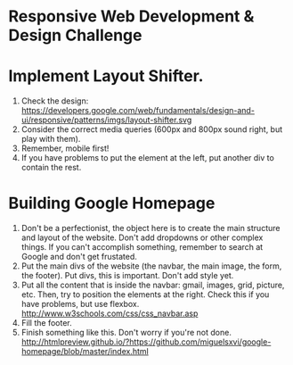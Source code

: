 Responsive Web Development & Design Challenge
===============

# Implement Layout Shifter.
1. Check the design: https://developers.google.com/web/fundamentals/design-and-ui/responsive/patterns/imgs/layout-shifter.svg
2. Consider the correct media queries (600px and 800px sound right, but play with them).
3. Remember, mobile first!
4. If you have problems to put the element at the left, put another div to contain the rest.

# Building Google Homepage
1. Don't be a perfectionist, the object here is to create the main structure and layout of the website. Don't add dropdowns or other complex things. If you can't accomplish something, remember to search at Google and don't get frustated.
2. Put the main divs of the website (the navbar, the main image, the form, the footer). Put divs, this is important. Don't add style yet.
3. Put all the content that is inside the navbar: gmail, images, grid, picture, etc. Then, try to position the elements at the right. Check this if you have problems, but use flexbox. http://www.w3schools.com/css/css_navbar.asp
4. Fill the footer.
5. Finish something like this. Don't worry if you're not done. http://htmlpreview.github.io/?https://github.com/miguelsxvi/google-homepage/blob/master/index.html









